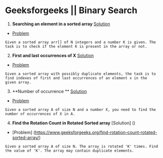 # Geeksforgeeks || Binary Search

1. **Searching an element in a sorted array**  [ Solution ](https://github.com/akshaypatidar26/Binary-search/blob/master/Binary%20search%20solutions/Searching%20an%20element%20in%20a%20sorted%20array)
* [Problem](https://www.geeksforgeeks.org/binary-search/) 
```
Given a sorted array arr[] of N integers and a number K is given. The task is to check if the element K is present in the array or not.
```
2. **First and last occurrences of X**  [ Solution ](https://github.com/akshaypatidar26/Binary-search/blob/master/Binary%20search%20solutions/First%20and%20last%20occurrences%20of%20X)
* [Problem](https://www.geeksforgeeks.org/find-first-and-last-positions-of-an-element-in-a-sorted-array/) 
```
Given a sorted array with possibly duplicate elements, the task is to find indexes of first and last occurrences of an element x in the given array.
```
3. **Number of occurrence ** [Solution](https://github.com/akshaypatidar26/Binary-search/blob/master/Binary%20search%20solutions/Number%20of%20occurrence)
* [Problem](https://practice.geeksforgeeks.org/problems/number-of-occurrence/0)
```
Given a sorted array A of size N and a number X, you need to find the number of occurrences of X in A.

```
4. **Find the Rotation Count in Rotated Sorted array** [Solution] ()
* [Problem] (https://www.geeksforgeeks.org/find-rotation-count-rotated-sorted-array/)
```
Given a sorted array A of size N. The array is rotated 'K' times. Find the value of 'K'. The array may contain duplicate elements.
```

